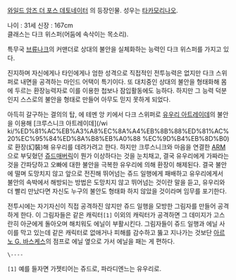 [와일드 암즈 더 포스 데토네이터](%EC%99%80%EC%9D%BC%EB%93%9C%20%EC%95%94%EC%A6%88%20%EB%8D%94%20%ED%8F%AC%EC%8A%A4%20%EB%8D%B0%ED%86%A0%EB%84%A4%EC%9D%B4%ED%84%B0.md)
의 등장인물. 성우는 [타카모리나오](%ED%83%80%EC%B9%B4%EB%AA%A8%EB%A6%AC%20%EB%82%98%EC%98%A4.md).

나이 : 31세 신장 : 167cm  
클래스는 다크 위스퍼(어둠에 속삭이는 목소리).

특무국 [브류나크](%EB%B8%8C%EB%A5%98%EB%82%98%ED%81%AC.md)의 커맨더로 상대의 불안을 실체화하는 능력인
다크 위스퍼를 가지고 있다.

진지하며 자신에게나 타인에게나 엄한 성격으로 직접적인 전투능력은 없지만 다크 스위퍼로 내면을 공격하는 마인드 어택이 특기이다. 또 대치중인
상대의 불안을 형태화해 몸에 두르는 환장능력자로 이를 이용한 첩보나 잠입활동에도 능하다. 하지만 그 능력 덕분인지 스스로의 불안을 형태로
만들어 아무도 믿지 못하게 되었다.  

아득히 갈구하는 결의의 탑, 에 테멘 앙 키에서 다크 스위퍼로 [유우리 아트레이데](%EC%9C%A0%EC%9A%B0%EB%A6%AC%20%EC%95%84%ED%8A%B8%EB%A0%88%EC%9D%B4%EB%8D%B0.md)의 불안을 이용해 [크루스니크 아트레이데](/wi
ki/%ED%81%AC%EB%A3%A8%EC%8A%A4%EB%8B%88%ED%81%AC%20%EC%95%84%ED%8A%B8%EB%A0%88
%EC%9D%B4%EB%8D%B0)로 환장(幻裝)해 유우리를 데려가려고 한다. 하지만 크루스니크와 마음을 연결한
[ARM](ARM.md)으로 부딪혔던 [쥬드매버릭](%EC%A5%AC%EB%93%9C%20%EB%A7%A4%EB%B2%84%EB%A6%AD.md)이 뭔가 이상하다는 것을
눈치채고, 결국 유우리에게 가짜라는 것을 간파당하고 오빠에 대한 불안을 극복한 유우리에 의해 환장이 해제된다. 결국 불안에 떨며 도망치지
않고 앞으로 전진해 뛰어넘는 쥬드 일행에게 패배하고 유우리에게서 불안의 속박에서 해방되는 방법은 도망치지 않고 뛰어넘는 것이란 말을 듣고,
유우리와 더 빨리 만났다면 자신도 누구의 불안도 형태화 하지 않았을 것이라며 임무를 포기한다.

전투시에는 자기자신이 직접 공격하진 않지만 쥬드 일행을 모방한 그림자를 만들어 공격하게 한다. 이 그림자들은 같은 캐릭터`[1]` 이외의
캐릭터가 공격하면 그 데미지가 고스란히 아군에게 돌아오며 해치워도 에닐이 부활시킨다. 그림자들이 쥬드 일행과 에닐 사이를 막고 있는데 같은
캐릭터로 없애거나 피해를 감수하고 뚫고 지나가는 것보단 [아르노 G. 바스케스](%EC%95%84%EB%A5%B4%EB%85%B8%20G.%20%EB%B0%94%EC%8A%A4%EC%BC%80%EC%8A%A4.md)의 점프로 에닐 옆으로 가서 에닐을 패는 게 편하다.

`\----`

`[1]` 예를 들자면 가젯티어는 쥬드로, 파라디엔느는 유우리로.

